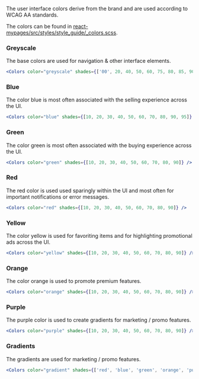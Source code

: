 The user interface colors derive from the brand and are used according to WCAG AA standards.

The colors can be found in [react-mypages/src/styles/style_guide/\_colors.scss](https://github.com/tutti-ch/react-mypages/blob/master/src/styles/style_guide/_colors.scss "Link to react-mypages github repo").

### Greyscale

The base colors are used for navigation & other interface elements.

```jsx noeditor
<Colors color="greyscale" shades={['00', 20, 40, 50, 60, 75, 80, 85, 90, 95, 100]} />
```

### Blue

The color blue is most often associated with the selling experience across the UI.

```jsx noeditor
<Colors color="blue" shades={[10, 20, 30, 40, 50, 60, 70, 80, 90, 95]} />
```

### Green

The color green is most often associated with the buying experience across the UI.

```jsx noeditor
<Colors color="green" shades={[10, 20, 30, 40, 50, 60, 70, 80, 90]} />
```

### Red

The red color is used used sparingly within the UI and most often for important notifications or error messages.

```jsx noeditor
<Colors color="red" shades={[10, 20, 30, 40, 50, 60, 70, 80, 90]} />
```

### Yellow

The color yellow is used for favoriting items and for highlighting promotional ads across the UI.

```jsx noeditor
<Colors color="yellow" shades={[10, 20, 30, 40, 50, 60, 70, 80, 90]} />
```

### Orange

The color orange is used to promote premium features.

```jsx noeditor
<Colors color="orange" shades={[10, 20, 30, 40, 50, 60, 70, 80, 90]} />
```

### Purple

The purple color is used to create gradients for marketing / promo features.

```jsx noeditor
<Colors color="purple" shades={[10, 20, 30, 40, 50, 60, 70, 80, 90]} />
```

### Gradients

The gradients are used for marketing / promo features.

```jsx noeditor
<Colors color="gradient" shades={['red', 'blue', 'green', 'orange', 'purple', 'yellow']} />
```
